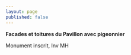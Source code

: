 ```yaml
---
layout: page
published: false
---
```


**Facades et toitures du Pavillon avec pigeonnier**

Monument inscrit, Inv MH
